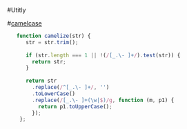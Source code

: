 #Utitly

#[camelcase](https://github.com/sindresorhus/camelcase/blob/master/index.js)
```js
   function camelize(str) {
      str = str.trim();
    
      if (str.length === 1 || !(/[_.\- ]+/).test(str)) {
        return str;
      }
    
      return str
        .replace(/^[_.\- ]+/, '')
        .toLowerCase()
        .replace(/[_.\- ]+(\w|$)/g, function (m, p1) {
          return p1.toUpperCase();
        });
    };
```
